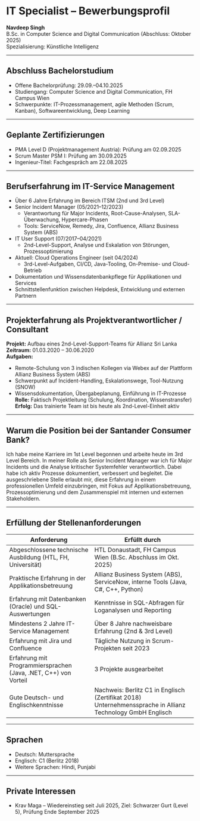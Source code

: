 # IT Specialist – Bewerbungsprofil  
**Navdeep Singh**  
B.Sc. in Computer Science and Digital Communication (Abschluss: Oktober 2025)  
Spezialisierung: Künstliche Intelligenz

---

## Abschluss Bachelorstudium

- Offene Bachelorprüfung: 29.09.–04.10.2025  
- Studiengang: Computer Science and Digital Communication, FH Campus Wien  
- Schwerpunkte: IT-Prozessmanagement, agile Methoden (Scrum, Kanban), Softwareentwicklung, Deep Learning

---

## Geplante Zertifizierungen

- PMA Level D (Projektmanagement Austria): Prüfung am 02.09.2025 
- Scrum Master PSM I: Prüfung am 30.09.2025  
- Ingenieur-Titel: Fachgespräch am 22.08.2025

---

## Berufserfahrung im IT-Service Management

- Über 6 Jahre Erfahrung im Bereich ITSM (2nd und 3rd Level)
- Senior Incident Manager (05/2021–12/2023)
  - Verantwortung für Major Incidents, Root-Cause-Analysen, SLA-Überwachung, Hypercare-Phasen
  - Tools: ServiceNow, Remedy, Jira, Confluence, Allianz Business System (ABS)
- IT User Support (07/2017–04/2021)
  - 2nd-Level-Support, Analyse und Eskalation von Störungen, Prozessoptimierung
- Aktuell: Cloud Operations Engineer (seit 04/2024)
  - 3rd-Level-Aufgaben, CI/CD, Java-Tooling, On-Premise- und Cloud-Betrieb
- Dokumentation und Wissensdatenbankpflege für Applikationen und Services
- Schnittstellenfunktion zwischen Helpdesk, Entwicklung und externen Partnern

---

## Projekterfahrung als Projektverantwortlicher / Consultant

**Projekt:** Aufbau eines 2nd-Level-Support-Teams für Allianz Sri Lanka  
**Zeitraum:** 01.03.2020 – 30.06.2020  
**Aufgaben:**
- Remote-Schulung von 3 indischen Kollegen via Webex auf der Plattform Allianz Business System (ABS)
- Schwerpunkt auf Incident-Handling, Eskalationswege, Tool-Nutzung (SNOW)
- Wissensdokumentation, Übergabeplanung, Einführung in IT-Prozesse
**Rolle:** Faktisch Projektleitung (Schulung, Koordination, Wissenstransfer)  
**Erfolg:** Das trainierte Team ist bis heute als 2nd-Level-Einheit aktiv

---

## Warum die Position bei der Santander Consumer Bank?

Ich habe meine Karriere im 1st Level begonnen und arbeite heute im 3rd Level Bereich. In meiner Rolle als Senior Incident Manager war ich für Major Incidents und die Analyse kritischer Systemfehler verantwortlich. Dabei habe ich aktiv Prozesse dokumentiert, verbessert und begleitet. Die ausgeschriebene Stelle erlaubt mir, diese Erfahrung in einem professionellen Umfeld einzubringen, mit Fokus auf Applikationsbetreuung, Prozessoptimierung und dem Zusammenspiel mit internen und externen Stakeholdern.

---

## Erfüllung der Stellenanforderungen

| Anforderung                                                                 | Erfüllt durch |
|-----------------------------------------------------------------------------|---------------|
| Abgeschlossene technische Ausbildung (HTL, FH, Universität)                 | HTL Donaustadt, FH Campus Wien (B.Sc. Abschluss im Okt. 2025) |
| Praktische Erfahrung in der Applikationsbetreuung                          | Allianz Business System (ABS), ServiceNow, interne Tools (Java, C#, C++, Python) |
| Erfahrung mit Datenbanken (Oracle) und SQL-Auswertungen                    | Kenntnisse in SQL-Abfragen für Loganalysen und Reporting |
| Mindestens 2 Jahre IT-Service Management                                   | Über 8 Jahre nachweisbare Erfahrung (2nd & 3rd Level) |
| Erfahrung mit Jira und Confluence                                          | Tägliche Nutzung in Scrum-Projekten seit 2023 |
| Erfahrung mit Programmiersprachen (Java, .NET, C++) von Vorteil            | 3 Projekte ausgearbeitet |
| Gute Deutsch- und Englischkenntnisse                                       | Nachweis: Berlitz C1 in Englisch (Zertifikat 2018) Unternehmenssprache in Allianz Technology GmbH Englisch |

---

## Sprachen

- Deutsch: Muttersprache
- Englisch: C1 (Berlitz 2018)
- Weitere Sprachen: Hindi, Punjabi

---

## Private Interessen

- Krav Maga – Wiedereinstieg seit Juli 2025, Ziel: Schwarzer Gurt (Level 5), Prüfung Ende September 2025
